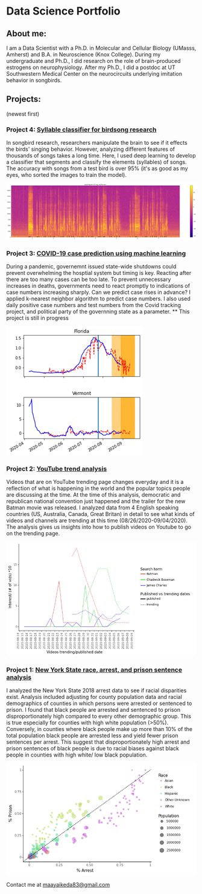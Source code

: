 
# Data Science Portfolio

## About me:

I am a Data Scientist with a Ph.D. in Molecular and Cellular Biology (UMasss, Amherst) and B.A. in Neuroscience (Knox College).  During my undergraduate and Ph.D., I did research on the role of brain-produced estrogens on neurophysiology. After my Ph.D., I did a postdoc at UT Southwestern Medical Center on the neurocircuits underlying imitation behavior in songbirds. 


## Projects:
(newest first)

### Project 4: [Syllable classifier for birdsong research](https://github.com/maayaikeda/syllable_classifier)

In songbird research, researchers manipulate the brain to see if it effects the birds' singing behavior. However, analyzing different features of thousands of songs takes a long time. Here, I used deep learning to develop a classifier that segments and classify the elements (syllables) of songs. The accuracy with songs from a test bird is over 95% (it's as good as my eyes, who sorted the images to train the model). 

![syllables](/images/syllables.png)

### Project 3: [COVID-19 case prediction using machine learning](https://github.com/maayaikeda/covid_case_prediction)

During a pandemic, governemnt issued state-wide shutdowns could prevent overwhelming the hosptial system but timing is key. Reacting after there are too many cases can be too late. To prevent unnecessary increases in deaths, governments need to react promptly to indications of case numbers increasing sharply. Can we predict case rises in advance? I applied k-nearest neighbor algorithm to predict case numbers. I also used daily positive case numbers and test numbers from the Covid tracking project, and political party of the governning state as a parameter. ** This project is still in progress


![florida](/images/floridavermont.png)



### Project 2: [YouTube trend analysis](https://github.com/maayaikeda/Youtube_trend_analysis)
Videos that are on YouTube trending page changes everyday and it is a reflection of what is happening in the world and the popular topics people are discussing at the time. At the time of this analysis, democratic and republican national convention just happened and the trailer for the new Batman movie was released.
I analyzed data from 4 English speaking countries (US, Australia, Canada, Great Britan) in detail to see what kinds of videos and channels are trending at this time (08/26/2020-09/04/2020). The analysis gives us insights into how to publish videos on Youtube to go on the trending page.

![interestimage](/images/entertainemnttrendingvspublished.png)

### Project 1: [New York State race, arrest, and prison sentence analysis](https://github.com/maayaikeda/newyork_crime)
I analyzed the New York State 2018 arrest data to see if racial disparities exist. Analysis included adjusting for county population data and racial demographics of counties in which persons were arrested or sentenced to prison. I found that black people are arrested and sentenced to prison disproportionately high compared to every other demographic group. This is true especially for counties with high white population (>50%). Conversely, in counties where black people make up more than 10% of the total population black people are arrested less and yield fewer prison sentences per arrest. This suggest that disproportionately high arrest and prison sentences of black people is due to racial biases against black people in counties with high white/ low black population.

![prisonarrestimage](/images/plot17prisonvsarrest.png)




Contact me at maayaikeda83@gmail.com

